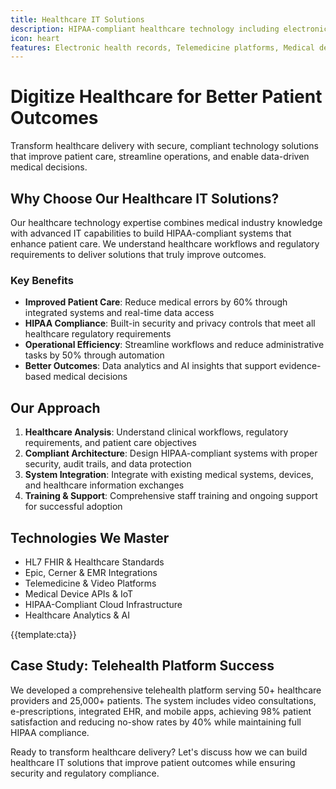 ```yaml
---
title: Healthcare IT Solutions
description: HIPAA-compliant healthcare technology including electronic health records, telemedicine platforms, medical device integration, and patient management systems
icon: heart
features: Electronic health records, Telemedicine platforms, Medical device integration, Patient portals, HIPAA compliance, Healthcare analytics
---
```


# Digitize Healthcare for Better Patient Outcomes

Transform healthcare delivery with secure, compliant technology solutions that improve patient care, streamline operations, and enable data-driven medical decisions.

## Why Choose Our Healthcare IT Solutions?

Our healthcare technology expertise combines medical industry knowledge with advanced IT capabilities to build HIPAA-compliant systems that enhance patient care. We understand healthcare workflows and regulatory requirements to deliver solutions that truly improve outcomes.

### Key Benefits

- **Improved Patient Care**: Reduce medical errors by 60% through integrated systems and real-time data access
- **HIPAA Compliance**: Built-in security and privacy controls that meet all healthcare regulatory requirements
- **Operational Efficiency**: Streamline workflows and reduce administrative tasks by 50% through automation
- **Better Outcomes**: Data analytics and AI insights that support evidence-based medical decisions

## Our Approach

1. **Healthcare Analysis**: Understand clinical workflows, regulatory requirements, and patient care objectives
2. **Compliant Architecture**: Design HIPAA-compliant systems with proper security, audit trails, and data protection
3. **System Integration**: Integrate with existing medical systems, devices, and healthcare information exchanges
4. **Training & Support**: Comprehensive staff training and ongoing support for successful adoption

## Technologies We Master

- HL7 FHIR & Healthcare Standards
- Epic, Cerner & EMR Integrations
- Telemedicine & Video Platforms
- Medical Device APIs & IoT
- HIPAA-Compliant Cloud Infrastructure
- Healthcare Analytics & AI

{{template:cta}}

## Case Study: Telehealth Platform Success

We developed a comprehensive telehealth platform serving 50+ healthcare providers and 25,000+ patients. The system includes video consultations, e-prescriptions, integrated EHR, and mobile apps, achieving 98% patient satisfaction and reducing no-show rates by 40% while maintaining full HIPAA compliance.

Ready to transform healthcare delivery? Let's discuss how we can build healthcare IT solutions that improve patient outcomes while ensuring security and regulatory compliance.
